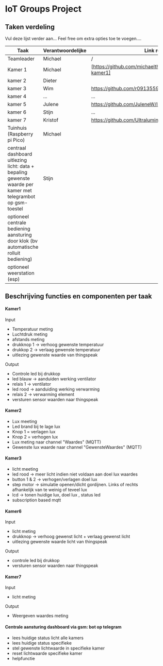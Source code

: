 # IoT Groups Project

## Taken verdeling

Vul deze lijst verder aan...
Feel free om extra opties toe te voegen....

|Taak| Verantwoordelijke | Link repo |
|-----|-----|----|
|Teamleader| Michael| / |
|Kamer 1| Michael | [https://github.com/michaelthielemans/iotgroupproject-kamer1] |
|kamer 2| Dieter | |
|kamer 3| Wim | https://github.com/r0913559/ITessentials.git |
|kamer 4| ... | ... |
|kamer 5| Julene | https://github.com/JuleneW/IOT_Project_Room_5 |
|kamer 6| Stijn | ... |
|kamer 7| Kristof | https://github.com/Ultraluminary/IoT_groep |
|Tuinhuis (Raspberry pi Pico) | Michael | |
|centraal dashboard uitlezing licht: data + bepaling gewenste waarde per kamer met telegrambot op gsm-toestel| Stijn | |
|optioneel centrale bediening aansturing door klok (bv automatische rolluit bediening)| | |
|optioneel weerstation (esp)| | |


## Beschrijving functies en componenten per taak
#### Kamer1
Input
- Temperatuur meting
- Luchtdruk meting
- afstands meting
- drukknop 1 -> verhoog gewenste temperatuur
- drukkop 2 -> verlaag gewenste temperatuur
- uitlezing gewenste waarde van thingspeak

Output
- Controle led bij drukkop
- led blauw -> aanduiden werking ventilator
- relais 1 -> ventilator
- led rood -> aanduiding werking verwarming
- relais 2 -> verwarming element
- versturen sensor waarden naar thingspeak

#### Kamer2
- Lux meeting
- Led brand bij te lage lux
- Knop 1 = verlagen lux
- Knop 2 = verhogen lux
- Lux meting naar channel "Waardes" (MQTT)
- Gewenste lux waarde naar channel "GewensteWaardes" (MQTT)

#### Kamer3
- licht meeting
- led rood -> meer licht indien niet voldaan aan doel lux waardes
- button 1 & 2 -> verhogen/verlagen doel lux
- step motor -> simulatie openen/dicht gordijnen. Links of rechts afhankelijk van te weinig of teveel lux
- lcd -> tonen huidige lux, doel lux , status led
- subscription based mqtt

#### Kamer6
Input
- licht meting
- drukknop -> verhoog gewenst licht + verlaag gewenst licht
- uitlezing gewenste waarde licht van thingspeak

Output
- controle led bij drukkop
- versturen sensor waarden naar thingspeak

#### Kamer7
Input
- licht meting

Output
- Weergeven waardes meting


#### Centrale aansturing dashboard via gsm: bot op telegram
- lees huidige status licht alle kamers
- lees huidige status specifieke
- stel gewenste lichtwaarde in specifieke kamer
- reset lichtwaarde specifieke kamer
- helpfunctie


